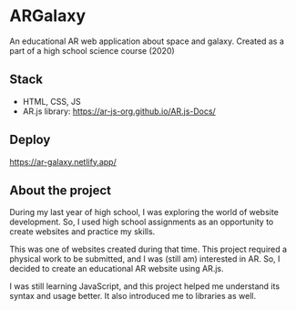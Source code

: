 # ARGalaxy
An educational AR web application about space and galaxy. 
Created as a part of a high school science course (2020)

## Stack
- HTML, CSS, JS
- AR.js library: https://ar-js-org.github.io/AR.js-Docs/

## Deploy
https://ar-galaxy.netlify.app/

## About the project
During my last year of high school, I was exploring the world of website development.
So, I used high school assignments as an opportunity to create websites and practice my skills.

This was one of websites created during that time. This project required a physical work to be submitted,
and I was (still am) interested in AR. So, I decided to create an educational AR website using AR.js.

I was still learning JavaScript, and this project helped me understand its syntax and usage better.
It also introduced me to libraries as well.
